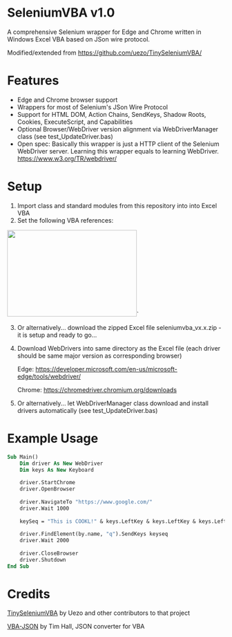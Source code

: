 # SeleniumVBA v1.0

A comprehensive Selenium wrapper for Edge and Chrome written in Windows Excel VBA based on JSon wire protocol.

Modified/extended from https://github.com/uezo/TinySeleniumVBA/

# Features

- Edge and Chrome browser support
- Wrappers for most of Selenium's JSon Wire Protocol
- Support for HTML DOM, Action Chains, SendKeys, Shadow Roots, Cookies, ExecuteScript, and Capabilities
- Optional Browser/WebDriver version alignment via WebDriverManager class (see test_UpdateDriver.bas)
- Open spec: Basically this wrapper is just a HTTP client of the Selenium WebDriver server. Learning this wrapper equals to learning WebDriver.
https://www.w3.org/TR/webdriver/


# Setup

1. Import class and standard modules from this repository into into Excel VBA
2. Set the following VBA references:

<img src="https://github.com/GCuser99/SeleniumVBA/blob/main/src/references.png" width="300" height="200">`

3. Or alternatively... download the zipped Excel file seleniumvba_vx.x.zip - it is setup and ready to go...
4. Download WebDrivers into same directory as the Excel file (each driver should be same major version as corresponding browser)
   
   Edge: https://developer.microsoft.com/en-us/microsoft-edge/tools/webdriver/
   
   Chrome: https://chromedriver.chromium.org/downloads

5. Or alternatively... let WebDriverManager class download and install drivers automatically (see test_UpdateDriver.bas)

# Example Usage

```vb
Sub Main()
    Dim driver As New WebDriver
    Dim keys As New Keyboard
    
    driver.StartChrome
    driver.OpenBrowser
    
    driver.NavigateTo "https://www.google.com/"
    driver.Wait 1000
    
    keySeq = "This is COOKL!" & keys.LeftKey & keys.LeftKey & keys.LeftKey & keys.DeleteKey & keys.ReturnKey
    
    driver.FindElement(by.name, "q").SendKeys keyseq
    driver.Wait 2000
    
    driver.CloseBrowser
    driver.Shutdown
End Sub
```

# Credits

[TinySeleniumVBA](https://github.com/uezo/TinySeleniumVBA/) by Uezo and other contributors to that project

[VBA-JSON](https://github.com/VBA-tools/VBA-JSON) by Tim Hall, JSON converter for VBA
